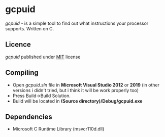 # gcpuid
*gcpuid* - is a simple tool to find out what instructions your processor supports. Written on C.

## Licence
*gcpuid* published under [MIT](https://github.com/emil0911/gcpuid/blob/master/LICENSE) license

## Compiling
- Open *gcpuid.sln* file in **Microsoft Visual Studio 2012** or **2019** (in other versions i didn't tried, but i think it will be work properly too)
- Press Build->Build Solution.
- Build will be located in **(Source directory)/Debug/gcpuid.exe**

## Dependencies
- Microsoft C Runtime Library (msvcr110d.dll)
